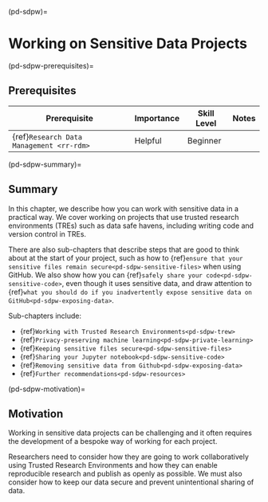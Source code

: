 
(pd-sdpw)=
# Working on Sensitive Data Projects

(pd-sdpw-prerequisites)=
## Prerequisites

| Prerequisite                                   | Importance | Skill Level | Notes |
| ---------------------------------------------- | ---------- | ----------- | ----- |
| {ref}`Research Data Management <rr-rdm>` | Helpful    | Beginner    |       |

(pd-sdpw-summary)=
## Summary

In this chapter, we describe how you can work with sensitive data in a practical way. We cover working on projects that use trusted research environments (TREs) such as data safe havens, including writing code and version control in TREs.

There are also sub-chapters that describe steps that are good to think about at the start of your project, such as how to {ref}`ensure that your sensitive files remain secure<pd-sdpw-sensitive-files>` when using GitHub. We also show how you can {ref}`safely share your code<pd-sdpw-sensitive-code>`, even though it uses sensitive data, and draw attention to {ref}`what you should do if you inadvertently expose sensitive data on GitHub<pd-sdpw-exposing-data>`.

Sub-chapters include:
* {ref}`Working with Trusted Research Environments<pd-sdpw-trew>`
* {ref}`Privacy-preserving machine learning<pd-sdpw-private-learning>`
* {ref}`Keeping sensitive files secure<pd-sdpw-sensitive-files>`
* {ref}`Sharing your Jupyter notebook<pd-sdpw-sensitive-code>`
* {ref}`Removing sensitive data from Github<pd-sdpw-exposing-data>`
* {ref}`Further recommendations<pd-sdpw-resources>`


(pd-sdpw-motivation)=
## Motivation

Working in sensitive data projects can be challenging and it often requires the development of a bespoke way of working for each project.

Researchers need to consider how they are going to work collaboratively using Trusted Research Environments and how they can enable reproducible research and publish as openly as possible. We must also consider how to keep our data secure and prevent unintentional sharing of data. 

